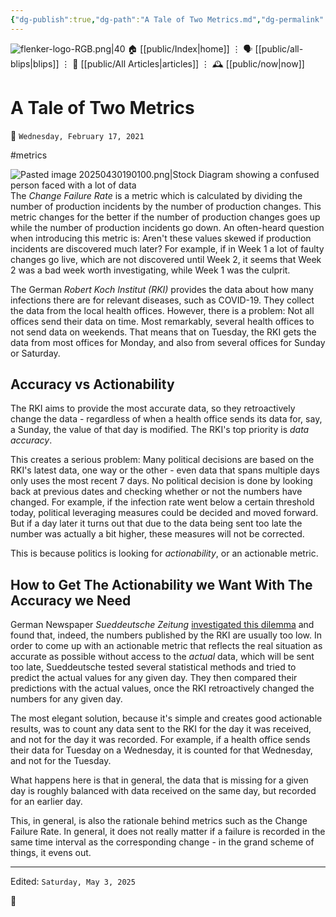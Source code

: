 ```yaml
---
{"dg-publish":true,"dg-path":"A Tale of Two Metrics.md","dg-permalink":"2021/02/17/two-metrics/","permalink":"/2021/02/17/two-metrics/","title":"A Tale of Two Metrics"}
---
```



<div class="transclusion internal-embed is-loaded"><div class="markdown-embed">




![flenker-logo-RGB.png|40](/img/user/attachments/flenker-logo-RGB.png)
🏠 [[public/Index\|home]]  ⋮ 🗣️ [[public/all-blips\|blips]] ⋮  📝 [[public/All Articles\|articles]]  ⋮ 🕰️ [[public/now\|now]]


</div></div>


# A Tale of Two Metrics
<p><span>📆 <code>Wednesday, February 17, 2021</code></span></p>
#metrics

![Pasted image 20250430190100.png|Stock Diagram showing a confused person faced with a lot of data](/img/user/attachments/Pasted%20image%2020250430190100.png)
The _Change Failure Rate_ is a metric which is calculated by dividing the number of production incidents by the number of production changes. This metric changes for the better if the number of production changes goes up while the number of production incidents go down. An often-heard question when introducing this metric is: Aren't these values skewed if production incidents are discovered much later? For example, if in Week 1 a lot of faulty changes go live, which are not discovered until Week 2, it seems that Week 2 was a bad week worth investigating, while Week 1 was the culprit.

The German _Robert Koch Institut (RKI)_ provides the data about how many infections there are for relevant diseases, such as COVID-19. They collect the data from the local health offices. However, there is a problem: Not all offices send their data on time. Most remarkably, several health offices to not send data on weekends. That means that on Tuesday, the RKI gets the data from most offices for Monday, and also from several offices for Sunday or Saturday.

## Accuracy vs Actionability

The RKI aims to provide the most accurate data, so they retroactively change the data - regardless of when a health office sends its data for, say, a Sunday, the value of that day is modified. The RKI's top priority is _data accuracy_.

This creates a serious problem: Many political decisions are based on the RKI's latest data, one way or the other - even data that spans multiple days only uses the most recent 7 days. No political decision is done by looking back at previous dates and checking whether or not the numbers have changed. For example, if the infection rate went below a certain threshold today, political leveraging measures could be decided and moved forward. But if a day later it turns out that due to the data being sent too late the number was actually a bit higher, these measures will not be corrected.

This is because politics is looking for _actionability_, or an actionable metric.

## How to Get The Actionability we Want With The Accuracy we Need
German Newspaper _Sueddeutsche Zeitung_ [investigated this dilemma](https://www.sueddeutsche.de/gesundheit/coronavirus-inzidenz-rki-fallzahlen-1.5154797) and found that, indeed, the numbers published by the RKI are usually too low. In order to come up with an actionable metric that reflects the real situation as accurate as possible without access to the _actual_ data, which will be sent too late, Sueddeutsche tested several statistical methods and tried to predict the actual values for any given day. They then compared their predictions with the actual values, once the RKI retroactively changed the numbers for any given day.

The most elegant solution, because it's simple and creates good actionable results, was to count any data sent to the RKI for the day it was received, and not for the day it was recorded. For example, if a health office sends their data for Tuesday on a Wednesday, it is counted for that Wednesday, and not for the Tuesday.

What happens here is that in general, the data that is missing for a given day is roughly balanced with data received on the same day, but recorded for an earlier day.

This, in general, is also the rationale behind metrics such as the Change Failure Rate. In general, it does not really matter if a failure is recorded in the same time interval as the corresponding change - in the grand scheme of things, it evens out.

- - -
<p><span>Edited: <code>Saturday, May 3, 2025</code></span></p>

👾
